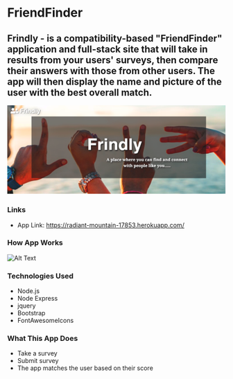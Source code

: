 # FriendFinder

## Frindly - is a compatibility-based "FriendFinder" application and full-stack site that will take in results from your users' surveys, then compare their answers with those from other users. The app will then display the name and picture of the user with the best overall match.

![GitHub Logo](/app/public/images/frindly.jpg)

### Links

* App Link: https://radiant-mountain-17853.herokuapp.com/

### How App Works
![Alt Text](/public/images/result-gif.gif)


### Technologies Used

* Node.js
* Node Express
* jquery
* Bootstrap
* FontAwesomeIcons


### What This App Does
* Take a survey
* Submit survey 
* The app matches the user based on their score

